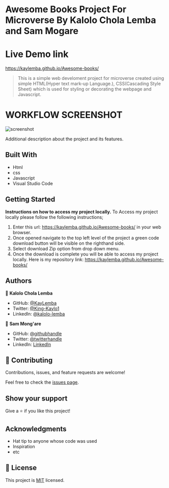 # Awesome Books Project For Microverse By Kalolo Chola Lemba and Sam Mogare

# Live Demo link
https://kaylemba.github.io/Awesome-books/

> This is a simple web develoment project for microverse created using simple HTML(Hyper text mark-up Language.), CSS(Cascading Style Sheet) which is used for styling or decorating the webpage and Javascript.
# WORKFLOW SCREENSHOT 
![screenshot](formvalidate.png)

Additional description about the project and its features.

## Built With

- Html
- css
- Javascript
- Visual Studio Code

## Getting Started

**Instructions on how to access my project locally.**
 To Access my project locally please follow the following instructions;
1. Enter this url:  https://kaylemba.github.io/Awesome-books/ in your web browser.
2. Once opened navigate to the top left level of the project a green code download button will be visible on the righthand side.
3. Select download Zip option from drop down menu.
4. Once the download is complete you will be able to access my project locally.
Here is my repository link:  https://kaylemba.github.io/Awesome-books/


## Authors

👤 **Kalolo Chola Lemba**
- GitHub: [@KayLemba](https://github.com/KayLemba)
- Twitter: [@King-Kaylo1](https://twitter.com/King_Kaylo1) 
- LinkedIn: [@kalolo-lemba](https://www.linkedin.com/in/https://www.linkedin.com/in/kalolo-lemba-41a8339a/-41a8339a/)



👤 **Sam Mong'are**

- GitHub: [@githubhandle](https://github.com/Mosams/)
- Twitter: [@twitterhandle](https://twitter.com/sam_mongare)
- LinkedIn: [LinkedIn](https://www.linkedin.com/in/sammy-mongare-b8288310b/)

## 🤝 Contributing

Contributions, issues, and feature requests are welcome!

Feel free to check the [issues page](../../issues/).

## Show your support

Give a ⭐️ if you like this project!

## Acknowledgments

- Hat tip to anyone whose code was used
- Inspiration
- etc

## 📝 License

This project is [MIT](./MIT.md) licensed.
